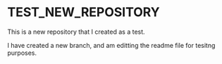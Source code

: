# TEST_NEW_REPOSITORY
This is a new repository that I created as a test.

I have created a new branch, and am editting the readme file for tesitng purposes.
